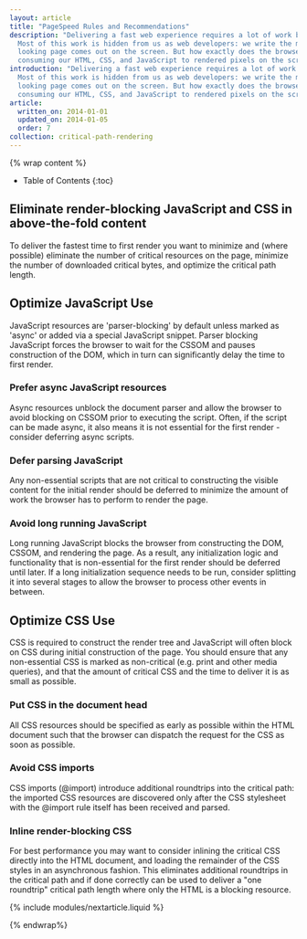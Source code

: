 ```yaml
---
layout: article
title: "PageSpeed Rules and Recommendations"
description: "Delivering a fast web experience requires a lot of work by the browser. 
  Most of this work is hidden from us as web developers: we write the markup, and a nice 
  looking page comes out on the screen. But how exactly does the browser go from 
  consuming our HTML, CSS, and JavaScript to rendered pixels on the screen?"
introduction: "Delivering a fast web experience requires a lot of work by the browser. 
  Most of this work is hidden from us as web developers: we write the markup, and a nice 
  looking page comes out on the screen. But how exactly does the browser go from 
  consuming our HTML, CSS, and JavaScript to rendered pixels on the screen?"
article:
  written_on: 2014-01-01
  updated_on: 2014-01-05
  order: 7
collection: critical-path-rendering
---
```

{% wrap content %}

* Table of Contents
{:toc}

## Eliminate render-blocking JavaScript and CSS in above-the-fold content

To deliver the fastest time to first render you want to minimize and (where 
possible) eliminate the number of critical resources on the page, minimize the 
number of downloaded critical bytes, and optimize the critical path length. 

## Optimize JavaScript Use

JavaScript resources are 'parser-blocking' by default unless marked as 'async' 
or added via a special JavaScript snippet. Parser blocking JavaScript forces the 
browser to wait for the CSSOM and pauses construction of the DOM, which in turn 
can significantly delay the time to first render.

### **Prefer async JavaScript resources**

Async resources unblock the document parser and allow the browser to avoid 
blocking on CSSOM prior to executing the script. Often, if the script can be 
made async, it also means it is not essential for the first render - consider 
deferring async scripts.

### **Defer parsing JavaScript**

Any non-essential scripts that are not critical to constructing the visible 
content for the initial render should be deferred to minimize the amount of work 
the browser has to perform to render the page.

### **Avoid long running JavaScript**

Long running JavaScript blocks the browser from constructing the DOM, CSSOM, and 
rendering the page. As a result, any initialization logic and functionality that 
is non-essential for the first render should be deferred until later. If a long 
initialization sequence needs to be run, consider splitting it into several 
stages to allow the browser to process other events in between.

## Optimize CSS Use

CSS is required to construct the render tree and JavaScript will often block on 
CSS during initial construction of the page. You should ensure that any 
non-essential CSS is marked as non-critical (e.g. print and other media 
queries), and that the amount of critical CSS and the time to deliver it is as 
small as possible.

### **Put CSS in the document head**

All CSS resources should be specified as early as possible within the HTML 
document such that the browser can dispatch the request for the CSS as soon as 
possible.

### **Avoid CSS imports**

CSS imports (@import) introduce additional roundtrips into the critical path: 
the imported CSS resources are discovered only after the CSS stylesheet with the 
@import rule itself has been received and parsed. 

### **Inline render-blocking CSS**

For best performance you may want to consider inlining the critical CSS directly 
into the HTML document, and loading the remainder of the CSS styles in an 
asynchronous fashion. This eliminates additional roundtrips in the critical path 
and if done correctly can be used to deliver a "one roundtrip" critical path 
length where only the HTML is a blocking resource.

{% include modules/nextarticle.liquid %}

{% endwrap%}
